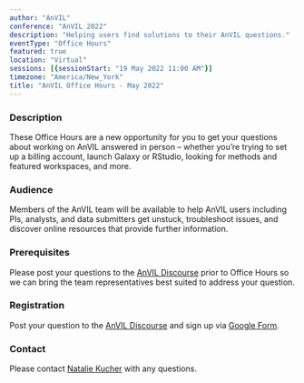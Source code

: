 ```yaml
---
author: "AnVIL"
conference: "AnVIL 2022"
description: "Helping users find solutions to their AnVIL questions."
eventType: "Office Hours"
featured: true
location: "Virtual"
sessions: [{sessionStart: "19 May 2022 11:00 AM"}]
timezone: "America/New_York"
title: "AnVIL Office Hours - May 2022"
---
```


<event-hero></event-hero>

### Description

These Office Hours are a new opportunity for you to get your questions about working on AnVIL answered in person – whether you’re trying to set up a billing account, launch Galaxy or RStudio, looking for methods and featured workspaces, and more.

### Audience

Members of the AnVIL team will be available to help AnVIL users including PIs, analysts, and data submitters get unstuck, troubleshoot issues, and discover online resources that provide further information.

### Prerequisites

Please post your questions to the [AnVIL Discourse](https://help.anvilproject.org/t/anvil-office-hours-19may2022-11-am-et/121) prior to Office Hours so we can bring the team representatives best suited to address your question.

### Registration

Post your question to the [AnVIL Discourse](https://help.anvilproject.org/t/anvil-office-hours-19may2022-11-am-et/121) and sign up via [Google Form](https://forms.gle/nU7Qejub9ecKtfxP8).

### Contact

Please contact [Natalie Kucher](mailto:nkucher3@jhu.edu) with any questions.
